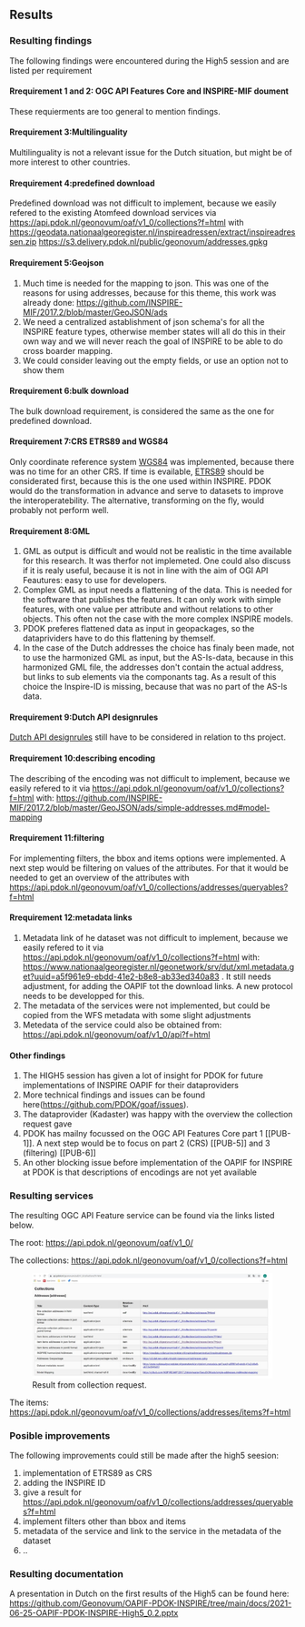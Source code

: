 ## Results

### Resulting findings

The following findings were encountered during the High5 session and are listed per requirement

#### Rrequirement 1 and 2: OGC API Features Core and INSPIRE-MIF doument

These requierments are too general to mention findings.

#### Rrequirement 3:Multilinguality

Multilinguality is not a relevant issue for the Dutch situation, but might be of more interest to other countries.

#### Rrequirement 4:predefined download

Predefined download was not difficult to implement, because we easily refered to the existing Atomfeed download services via https://api.pdok.nl/geonovum/oaf/v1_0/collections?f=html with
https://geodata.nationaalgeoregister.nl/inspireadressen/extract/inspireadressen.zip
https://s3.delivery.pdok.nl/public/geonovum/addresses.gpkg

#### Rrequirement 5:Geojson 

1. Much time is needed for the mapping to json. This was one of the reasons for using addresses, because for this theme, this work was already done: https://github.com/INSPIRE-MIF/2017.2/blob/master/GeoJSON/ads
2. We need a centralized astablishment of json schema's for all the INSPIRE feature types, otherwise member states will all do this in their own way and we will never reach the goal of INSPIRE to be able to do cross boarder mapping.
3. We could consider leaving out the empty fields, or use an option not to show them

#### Rrequirement 6:bulk download 

The bulk download requirement, is considered the same as the one for predefined download.

#### Rrequirement 7:CRS ETRS89 and WGS84

Only coordinate reference system  [WGS84](https://epsg.io/4326) was implemented, because there was no time for an other CRS. If time is evailable, [ETRS89](https://epsg.io/4258) should be considerated first, because this is the one used within INSPIRE.
PDOK would do the transformation in advance and serve to datasets to improve the interoperatebility. The alternative, transforming on the fly, would probably not perform well.

#### Rrequirement 8:GML

1. GML as output is difficult and would not be realistic in the time available for this research. It was therfor not implemeted. One could also discuss if it is realy useful, because it is not in line with the aim of OGI API Feautures: easy to use for developers.
2. Complex GML as input needs a flattening of the data. This is needed for the software that publishes the features. It can only work with simple features, with one value per attribute and without relations to other objects. This often not the case with the more complex INSPIRE models.
3. PDOK preferes flattened data as input in geopackages, so the dataprividers have to do this flattening by themself.
4. In the case of the Dutch addresses the choice has finaly been made, not to use the harmonized GML as input, but the AS-Is-data, because in this harmonized GML file, the addresses don't contain the actual address, but links to sub elements via the componants tag. As a result of this choice the Inspire-ID is missing, because that was no part of the AS-Is data.

#### Rrequirement 9:Dutch API designrules

[Dutch API designrules](https://www.geonovum.nl/over-geonovum/actueel/rest-api-design-rules-op-pas-toe-leg-uit-lijst) still have to be considered in relation to ths project.

#### Rrequirement 10:describing encoding

The describing of the encoding was not difficult to implement, because we easily refered to it via https://api.pdok.nl/geonovum/oaf/v1_0/collections?f=html with:
https://github.com/INSPIRE-MIF/2017.2/blob/master/GeoJSON/ads/simple-addresses.md#model-mapping
	
#### Rrequirement 11:filtering

For implementing filters, the bbox and items options were implemented. A next step would be filtering on values of the attributes. 
For that it would be needed to get an overview of the attributes with https://api.pdok.nl/geonovum/oaf/v1_0/collections/addresses/queryables?f=html

#### Rrequirement 12:metadata links

1. Metadata link of he dataset was not difficult to implement, because we easily refered to it via https://api.pdok.nl/geonovum/oaf/v1_0/collections?f=html with:
https://www.nationaalgeoregister.nl/geonetwork/srv/dut/xml.metadata.get?uuid=a5f961e9-ebdd-41e2-b8e8-ab33ed340a83 . It still needs adjustment, for adding the OAPIF tot the download links. 
A new protocol needs to be developped for this.
2. The metadata of the services were not implemented, but could be copied from the WFS metadata with some slight adjustments
3. Metedata of the service could also be obtained from: https://api.pdok.nl/geonovum/oaf/v1_0/api?f=html

#### Other findings

1. The HIGH5 session has given a lot of insight for PDOK for future implementations of INSPIRE OAPIF for their dataproviders
2. More technical findings and issues can be found here(https://github.com/PDOK/goaf/issues).
3. The dataprovider (Kadaster) was happy with the overview the collection request gave
4. PDOK has mailny focussed on the OGC API Features Core part 1 [[PUB-1]]. A next step would be to focus on part 2 (CRS) [[PUB-5]] and 3 (filtering) [[PUB-6]]
5. An other blocking issue before implementation of the OAPIF for INSPIRE at PDOK is that descriptions of encodings are not yet available

### Resulting services

The resulting OGC API Feature service can be found via the links listed below.


The root: 
https://api.pdok.nl/geonovum/oaf/v1_0/

The collections:
https://api.pdok.nl/geonovum/oaf/v1_0/collections?f=html

<figure id="Figuur_1">
<img src="media/collections.jpg" alt="">
<figcaption>Result from collection request.</figcaption>
</figure>

The items:
https://api.pdok.nl/geonovum/oaf/v1_0/collections/addresses/items?f=html

### Posible improvements
The following improvements could still be made after the high5 seesion:

1. implementation of ETRS89 as CRS
2. adding the INSPIRE ID
3. give a result for https://api.pdok.nl/geonovum/oaf/v1_0/collections/addresses/queryables?f=html
4. implement filters other than bbox and items
5. metadata of the service and link to the service in the metadata of the dataset
6. ..


### Resulting documentation

A presentation in Dutch on the first results of the High5 can be found here: https://github.com/Geonovum/OAPIF-PDOK-INSPIRE/tree/main/docs/2021-06-25-OAPIF-PDOK-INSPIRE-High5_0.2.pptx
